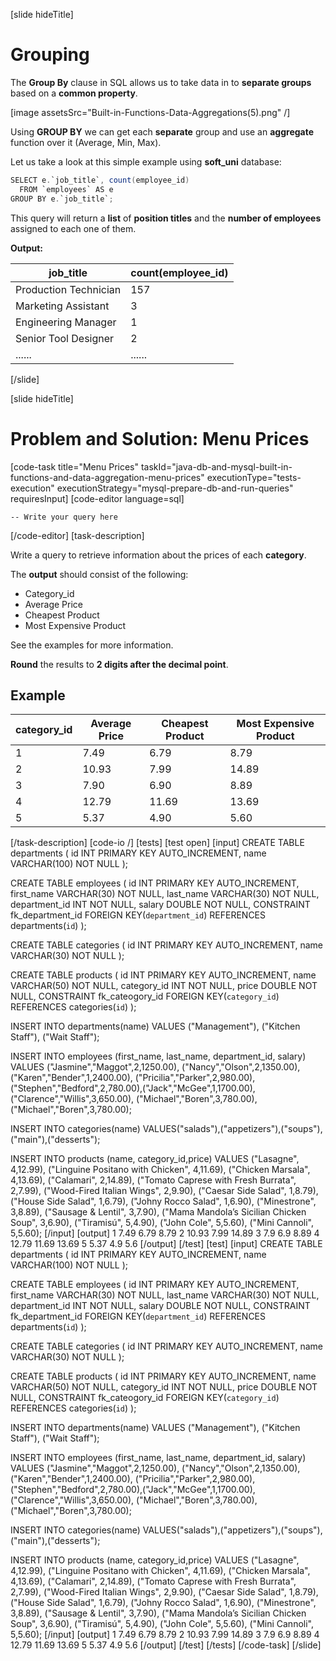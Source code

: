 [slide hideTitle]

# Grouping

The **Group By** clause in SQL allows us to take data in to **separate groups** based on a **common property**.

[image assetsSrc="Built-in-Functions-Data-Aggregations(5).png" /]

Using **GROUP BY** we can get each **separate** group and use an **aggregate** function over it (Average, Min, Max).

Let us take a look at this simple example using **soft_uni** database:

``` java
SELECT e.`job_title`, count(employee_id)  
  FROM `employees` AS e                   
GROUP BY e.`job_title`;
```

This query will return a **list** of **position titles** and the **number of employees** assigned to each one of them.

**Output:**

| job_title | count(employee_id) |
| --- | --- |
| Production Technician | 157 |
| Marketing Assistant | 3 |
| Engineering Manager | 1 |
| Senior Tool Designer | 2 |
| ...... | ...... |

[/slide]

[slide hideTitle]
# Problem and Solution: Menu Prices
[code-task title="Menu Prices" taskId="java-db-and-mysql-built-in-functions-and-data-aggregation-menu-prices" executionType="tests-execution" executionStrategy="mysql-prepare-db-and-run-queries" requiresInput]
[code-editor language=sql]
```
-- Write your query here
```
[/code-editor]
[task-description]

Write a query to retrieve information about the prices of each **category**. 

The **output** should consist of the following: 
- Category_id 
- Average Price  
- Cheapest Product 
- Most Expensive Product 
  
See the examples for more information. 

**Round** the results to **2 digits after the decimal point**.   

## Example

| category_id | Average Price | Cheapest Product | Most Expensive Product |
|---|---|---|---|
| 1 | 7.49 | 6.79 | 8.79 |
| 2 | 10.93 | 7.99 | 14.89 |
| 3 | 7.90 | 6.90 | 8.89 |
| 4 | 12.79 | 11.69 | 13.69 |
| 5 | 5.37 | 4.90 | 5.60 |

[/task-description]
[code-io /]
[tests]
[test open]
[input]
CREATE TABLE departments (
	id INT PRIMARY KEY AUTO_INCREMENT,
	name VARCHAR(100) NOT NULL
);

CREATE TABLE employees (
	id INT PRIMARY KEY AUTO_INCREMENT,
	first_name VARCHAR(30) NOT NULL,
	last_name VARCHAR(30) NOT NULL,
	department_id INT NOT NULL,
	salary DOUBLE NOT NULL,
	CONSTRAINT fk_department_id FOREIGN KEY(`department_id`) REFERENCES departments(`id`)
);

CREATE TABLE categories (
	id INT PRIMARY KEY AUTO_INCREMENT,
	name VARCHAR(30) NOT NULL
);

CREATE TABLE  products (
	id INT PRIMARY KEY AUTO_INCREMENT,
	name VARCHAR(50) NOT NULL,
	category_id INT NOT NULL,
	price DOUBLE NOT NULL,
	CONSTRAINT fk_cateogory_id FOREIGN KEY(`category_id`) REFERENCES categories(`id`)
);

INSERT INTO departments(name) VALUES ("Management"), ("Kitchen Staff"), ("Wait Staff");

INSERT INTO employees (first_name, last_name, department_id, salary) VALUES ("Jasmine","Maggot",2,1250.00), 
("Nancy","Olson",2,1350.00), ("Karen","Bender",1,2400.00), ("Pricilia","Parker",2,980.00),
("Stephen","Bedford",2,780.00),("Jack","McGee",1,1700.00),("Clarence","Willis",3,650.00),
("Michael","Boren",3,780.00),("Michael","Boren",3,780.00);

INSERT INTO categories(name) VALUES("salads"),("appetizers"),("soups"),("main"),("desserts");

INSERT INTO products (name, category_id,price) VALUES ("Lasagne", 4,12.99),
("Linguine Positano with Chicken", 4,11.69),
("Chicken Marsala", 4,13.69),
("Calamari", 2,14.89),
("Tomato Caprese with Fresh Burrata", 2,7.99),
("Wood-Fired Italian Wings", 2,9.90),
("Caesar Side Salad", 1,8.79),
("House Side Salad", 1,6.79),
("Johny Rocco Salad", 1,6.90),
("Minestrone", 3,8.89),
("Sausage & Lentil", 3,7.90),
("Mama Mandola’s Sicilian Chicken Soup", 3,6.90),
("Tiramisú", 5,4.90),
("John Cole", 5,5.60),
("Mini Cannoli", 5,5.60);
[/input]
[output]
1
7.49
6.79
8.79
2
10.93
7.99
14.89
3
7.9
6.9
8.89
4
12.79
11.69
13.69
5
5.37
4.9
5.6
[/output]
[/test]
[test]
[input]
CREATE TABLE departments (
	id INT PRIMARY KEY AUTO_INCREMENT,
	name VARCHAR(100) NOT NULL
);

CREATE TABLE employees (
	id INT PRIMARY KEY AUTO_INCREMENT,
	first_name VARCHAR(30) NOT NULL,
	last_name VARCHAR(30) NOT NULL,
	department_id INT NOT NULL,
	salary DOUBLE NOT NULL,
	CONSTRAINT fk_department_id FOREIGN KEY(`department_id`) REFERENCES departments(`id`)
);

CREATE TABLE categories (
	id INT PRIMARY KEY AUTO_INCREMENT,
	name VARCHAR(30) NOT NULL
);

CREATE TABLE  products (
	id INT PRIMARY KEY AUTO_INCREMENT,
	name VARCHAR(50) NOT NULL,
	category_id INT NOT NULL,
	price DOUBLE NOT NULL,
	CONSTRAINT fk_cateogory_id FOREIGN KEY(`category_id`) REFERENCES categories(`id`)
);

INSERT INTO departments(name) VALUES ("Management"), ("Kitchen Staff"), ("Wait Staff");

INSERT INTO employees (first_name, last_name, department_id, salary) VALUES ("Jasmine","Maggot",2,1250.00), 
("Nancy","Olson",2,1350.00), ("Karen","Bender",1,2400.00), ("Pricilia","Parker",2,980.00),
("Stephen","Bedford",2,780.00),("Jack","McGee",1,1700.00),("Clarence","Willis",3,650.00),
("Michael","Boren",3,780.00),("Michael","Boren",3,780.00);

INSERT INTO categories(name) VALUES("salads"),("appetizers"),("soups"),("main"),("desserts");

INSERT INTO products (name, category_id,price) VALUES ("Lasagne", 4,12.99),
("Linguine Positano with Chicken", 4,11.69),
("Chicken Marsala", 4,13.69),
("Calamari", 2,14.89),
("Tomato Caprese with Fresh Burrata", 2,7.99),
("Wood-Fired Italian Wings", 2,9.90),
("Caesar Side Salad", 1,8.79),
("House Side Salad", 1,6.79),
("Johny Rocco Salad", 1,6.90),
("Minestrone", 3,8.89),
("Sausage & Lentil", 3,7.90),
("Mama Mandola’s Sicilian Chicken Soup", 3,6.90),
("Tiramisú", 5,4.90),
("John Cole", 5,5.60),
("Mini Cannoli", 5,5.60);
[/input]
[output]
1
7.49
6.79
8.79
2
10.93
7.99
14.89
3
7.9
6.9
8.89
4
12.79
11.69
13.69
5
5.37
4.9
5.6
[/output]
[/test]
[/tests]
[/code-task]
[/slide]